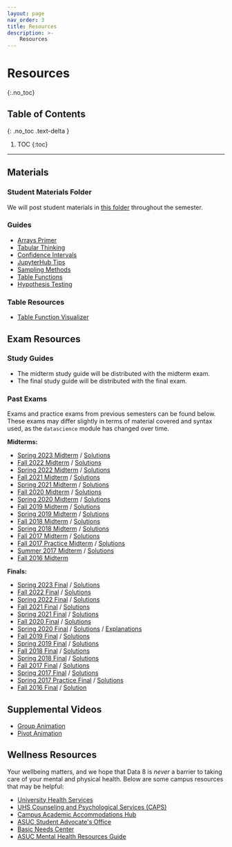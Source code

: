 ```yaml
---
layout: page
nav_order: 3
title: Resources
description: >-
    Resources
---
```


# Resources
{:.no_toc}

## Table of Contents
{: .no_toc .text-delta }

1. TOC
{:toc}

---

## Materials

### Student Materials Folder
We will post student materials in [this folder]() throughout the semester.

### Guides
* [Arrays Primer](https://drive.google.com/file/d/1SzpKe_SnFf9_mkLyhETz5-AiaBJBYJDv/view?usp=sharing)
* [Tabular Thinking](https://drive.google.com/file/d/1D9PXUgDLXjFBXZoyGVSKpzk0nKQziDTP/view?usp=sharing)
* [Confidence Intervals](https://drive.google.com/file/d/1MTHu81FjF2SKps4a6x_N_sMWcFs2APx4/view?usp=sharing)
* [JupyterHub Tips](https://drive.google.com/file/d/1vA4x3RIwCq8jY4KvTRpqrnmASS7Se1Bn/view?usp=sharing)
* [Sampling Methods](https://drive.google.com/file/d/1k8uNN0Bg7J0BTgK-0Z5glDNtd_5FTJQl/view?usp=sharing)
* [Table Functions](https://drive.google.com/file/d/1j2hjhweJdGWW0EdvmjGHsXFUatXIZax4/view?usp=sharing)
* [Hypothesis Testing](https://drive.google.com/file/d/1s9e252XRIUYxNeI8dNG4D0f8B9iwEv6x/view?usp=sharing)

### Table Resources
* [Table Function Visualizer](https://www.data8.org/interactive_table_functions/)

## Exam Resources

### Study Guides
* The midterm study guide will be distributed with the midterm exam.
* The final study guide will be distributed with the final exam.

### Past Exams
Exams and practice exams from previous semesters can be found below. These exams may differ slightly in terms of material covered and syntax used, as the `datascience` module has changed over time.

**Midterms:**
* [Spring 2023 Midterm](https://docs.google.com/viewer?url=https://github.com/data-8/archived-exams/raw/master/data8-sp23-midterm.pdf) / [Solutions](https://docs.google.com/viewer?url=https://github.com/data-8/archived-exams/raw/master/data8-sp23-midterm-solutions.pdf)
* [Fall 2022 Midterm](https://drive.google.com/file/d/1cCFMvWll17mTdDGG2-bxBfdGh1aBxYFp/view?usp=sharing) / [Solutions](https://drive.google.com/file/d/1xzMslru7cYuq4pFWEdI-KIlB_h0vEmq5/view?usp=sharing)
* [Spring 2022 Midterm](https://docs.google.com/viewer?url=https://github.com/data-8/archived-exams/raw/master/data8-sp22-midterm.pdf) / [Solutions](https://docs.google.com/viewer?url=https://github.com/data-8/archived-exams/raw/master/data8-sp22-midterm-solution.pdf)
* [Fall 2021 Midterm](https://docs.google.com/viewer?url=https://github.com/data-8/archived-exams/raw/master/data8-fa21-midterm.pdf) / [Solutions](https://docs.google.com/viewer?url=https://github.com/data-8/archived-exams/raw/master/data8-fa21-midterm-solutions.pdf)
* [Spring 2021 Midterm](https://docs.google.com/viewer?url=https://github.com/data-8/archived-exams/raw/master/data8-sp21-midterm.pdf) / [Solutions](https://docs.google.com/viewer?url=https://github.com/data-8/archived-exams/raw/master/data8-sp21-midterm-solutions.pdf)
* [Fall 2020 Midterm](https://docs.google.com/viewer?url=https://github.com/data-8/archived-exams/raw/master/data8-fa20-midterm.pdf) / [Solutions](https://docs.google.com/viewer?url=https://github.com/data-8/archived-exams/raw/master/data8-fa20-midterm-solution.pdf)
* [Spring 2020 Midterm](https://docs.google.com/viewer?url=https://github.com/data-8/archived-exams/raw/master/data8-sp20-midterm.pdf) / [Solutions](https://docs.google.com/viewer?url=https://github.com/data-8/archived-exams/raw/master/data8-sp20-midterm-sols.pdf)
* [Fall 2019 Midterm](https://docs.google.com/viewer?url=https://github.com/data-8/archived-exams/raw/master/data8-fa19-midterm.pdf) / [Solutions](https://docs.google.com/viewer?url=https://github.com/data-8/archived-exams/raw/master/data8-fa19-midterm-solutions.pdf)
* [Spring 2019 Midterm](https://docs.google.com/viewer?url=https://github.com/data-8/archived-exams/raw/master/data8-sp19-midterm.pdf) / [Solutions](https://docs.google.com/viewer?url=https://github.com/data-8/archived-exams/raw/master/data8-sp19-midterm-sols.pdf)
* [Fall 2018 Midterm](https://docs.google.com/viewer?url=https://github.com/data-8/archived-exams/raw/master/data8-fa18-midterm.pdf) / [Solutions](https://docs.google.com/viewer?url=https://github.com/data-8/archived-exams/raw/master/data8-fa18-midterm-sols.pdf)
* [Spring 2018 Midterm](https://docs.google.com/viewer?url=https://github.com/data-8/archived-exams/raw/master/data8-sp18-midterm.pdf) / [Solutions](https://docs.google.com/viewer?url=https://github.com/data-8/archived-exams/raw/master/data8-sp18-midterm-sols.pdf)
* [Fall 2017 Midterm](https://docs.google.com/viewer?url=https://github.com/data-8/archived-exams/raw/master/data8-sp17-midterm.pdf) / [Solutions](https://docs.google.com/viewer?url=https://github.com/data-8/archived-exams/raw/master/data8-sp17-midterm-solution.pdf)
* [Fall 2017 Practice Midterm](https://docs.google.com/viewer?url=https://github.com/data-8/archived-exams/raw/master/data8-sp17-practice.pdf) / [Solutions](https://docs.google.com/viewer?url=https://github.com/data-8/archived-exams/raw/master/data8-sp17-practice-solution.pdf)
* [Summer 2017 Midterm](https://docs.google.com/viewer?url=https://github.com/data-8/archived-exams/raw/master/data8-su17-midterm.pdf) / [Solutions](https://docs.google.com/viewer?url=https://github.com/data-8/archived-exams/raw/master/data8-su17-midterm-solution.pdf)
* [Fall 2016 Midterm](https://docs.google.com/viewer?url=https://github.com/data-8/archived-exams/raw/master/data8-fa16-midterm.pdf)

**Finals:**
* [Spring 2023 Final](https://docs.google.com/viewer?url=https://github.com/data-8/archived-exams/raw/master/data8-sp23-final.pdf) / [Solutions](https://docs.google.com/viewer?url=https://github.com/data-8/archived-exams/raw/master/data8-sp23-final-sol.pdf)
* [Fall 2022 Final](https://drive.google.com/file/d/1lMEUafOXIJvWw0Fh_zo2XeE44EMAhC9m/view?usp=sharing) / [Solutions](https://drive.google.com/file/d/1eiJExTi-4dHQry6aQ1L_a4zRWeJtbkzM/view?usp=sharing)
* [Spring 2022 Final](https://docs.google.com/viewer?url=https://github.com/data-8/archived-exams/raw/master/data8-sp22-final.pdf) / [Solutions](https://docs.google.com/viewer?url=https://github.com/data-8/archived-exams/raw/master/data8-sp22-final-sols.pdf)
* [Fall 2021 Final](https://docs.google.com/viewer?url=https://github.com/data-8/archived-exams/raw/master/data8-fa21-final.pdf) / [Solutions](https://docs.google.com/viewer?url=https://github.com/data-8/archived-exams/raw/master/data8-fa21-final-solns.pdf)
* [Spring 2021 Final](https://docs.google.com/viewer?url=https://github.com/data-8/archived-exams/raw/master/data8-sp21-final.pdf) / [Solutions](https://docs.google.com/viewer?url=https://github.com/data-8/archived-exams/raw/master/data8-sp21-final-sols.pdf)
* [Fall 2020 Final](https://docs.google.com/viewer?url=https://github.com/data-8/archived-exams/raw/master/data8-fa20-final.pdf) / [Solutions](https://docs.google.com/viewer?url=https://github.com/data-8/archived-exams/raw/master/data8-fa20-final-solns.pdf)
* [Spring 2020 Final](https://docs.google.com/viewer?url=https://github.com/data-8/archived-exams/raw/master/data8-sp20-final.pdf) / [Solutions](https://docs.google.com/viewer?url=https://github.com/data-8/archived-exams/raw/master/data8-sp20-final-sols.pdf) / [Explanations](https://docs.google.com/document/d/1WqgRDDwyL98Y4WROVURR2-EWjmTXJTPczpT662XIkk4/edit?usp=sharing)
* [Fall 2019 Final](https://docs.google.com/viewer?url=https://github.com/data-8/archived-exams/raw/master/data8-fa19-final.pdf) / [Solutions](https://docs.google.com/viewer?url=https://github.com/data-8/archived-exams/raw/master/data8-fa19-final-solution.pdf)
* [Spring 2019 Final](https://docs.google.com/viewer?url=https://github.com/data-8/archived-exams/raw/master/data8-sp19-final.pdf) / [Solutions](https://docs.google.com/viewer?url=https://github.com/data-8/archived-exams/raw/master/data8-sp19-final-sol.pdf)
* [Fall 2018 Final](https://docs.google.com/viewer?url=https://github.com/data-8/archived-exams/raw/master/data8-fa18-final.pdf) / [Solutions](https://docs.google.com/viewer?url=https://github.com/data-8/archived-exams/raw/master/data8-fa18-final-solution.pdf)
* [Spring 2018 Final](https://docs.google.com/viewer?url=https://github.com/data-8/archived-exams/raw/master/data8-sp18-final.pdf) / [Solutions](https://docs.google.com/viewer?url=https://github.com/data-8/archived-exams/raw/master/data8-sp18-final-sols.pdf)
* [Fall 2017 Final](https://docs.google.com/viewer?url=https://github.com/data-8/archived-exams/raw/master/data8-fa17-final.pdf) / [Solutions](https://docs.google.com/viewer?url=https://github.com/data-8/archived-exams/raw/master/data8-fa17-final-sols.pdf)
* [Spring 2017 Final](https://docs.google.com/viewer?url=https://github.com/data-8/archived-exams/raw/master/data8-sp17-final.pdf) / [Solutions](https://docs.google.com/viewer?url=https://github.com/data-8/archived-exams/raw/master/data8-sp17-final-solution.pdf)
* [Spring 2017 Practice Final](https://docs.google.com/viewer?url=https://github.com/data-8/archived-exams/raw/master/data8-sp17-practice-final.pdf) / [Solutions](https://docs.google.com/viewer?url=https://github.com/data-8/archived-exams/raw/master/data8-sp17-practice-final-solution.pdf)
* [Fall 2016 Final](https://docs.google.com/viewer?url=https://github.com/data-8/archived-exams/raw/master/data8-fa16-final.pdf) / [Solution](https://docs.google.com/viewer?url=https://github.com/data-8/archived-exams/raw/master/data8-fa16-final-sols.pdf)

## Supplemental Videos
* [Group Animation](https://drive.google.com/file/d/1kOVPDuMt68I62qlhPKrVYTY5VQl7MYJm/view?usp=sharing)
* [Pivot Animation](https://drive.google.com/file/d/1aOFG3n8pOlQSJrAr3kMI9AofhMykNKbX/view?usp=sharing)

## Wellness Resources

Your wellbeing matters, and we hope that Data 8 is _never_ a barrier to taking care of your mental and physical health. Below are some campus resources that may be helpful:

* [University Health Services](https://uhs.berkeley.edu/)
* [UHS Counseling and Psychological Services (CAPS)](https://uhs.berkeley.edu/caps)
* [Campus Academic Accommodations Hub](https://evcp.berkeley.edu/programs-resources/academic-accommodations-hub)
* [ASUC Student Advocate's Office](https://advocate.berkeley.edu/)
* [Basic Needs Center](https://basicneeds.berkeley.edu/)
* [ASUC Mental Health Resources Guide](https://asuc.org/wp-content/uploads/2018/02/Mental-Health-Resources.pdf)

<script src="../assets/darkmode.js"></script>
<script>
  window.addEventListener("DOMContentLoaded", (event) => {
    onLoad();
});
</script>